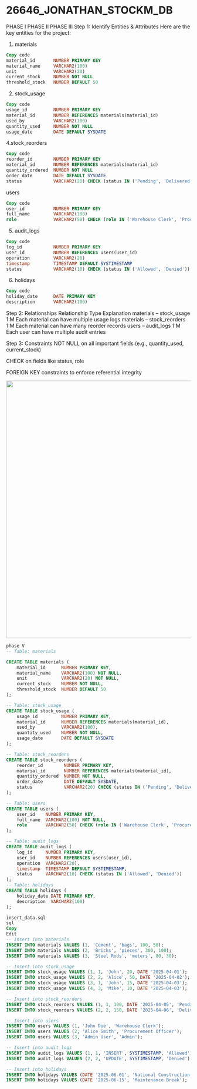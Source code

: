 # 26646_JONATHAN_STOCKM_DB
PHASE I
PHASE II
PHASE III
Step 1: Identify Entities & Attributes
Here are the key entities for the project:

1. materials
```sql
Copy code
material_id       NUMBER PRIMARY KEY  
material_name     VARCHAR2(100)  
unit              VARCHAR2(20)  
current_stock     NUMBER NOT NULL  
threshold_stock   NUMBER DEFAULT 50
```
2. stock_usage
```sql
Copy code
usage_id          NUMBER PRIMARY KEY  
material_id       NUMBER REFERENCES materials(material_id)  
used_by           VARCHAR2(100)  
quantity_used     NUMBER NOT NULL  
usage_date        DATE DEFAULT SYSDATE
```
4.stock_reorders
```sql
Copy code
reorder_id        NUMBER PRIMARY KEY  
material_id       NUMBER REFERENCES materials(material_id)  
quantity_ordered  NUMBER NOT NULL  
order_date        DATE DEFAULT SYSDATE  
status            VARCHAR2(20) CHECK (status IN ('Pending', 'Delivered', 'Cancelled'))
```
users
```sql
Copy code
user_id           NUMBER PRIMARY KEY  
full_name         VARCHAR2(100)  
role              VARCHAR2(50) CHECK (role IN ('Warehouse Clerk', 'Procurement Officer', 'Admin'))
```

5. audit_logs
```sql
Copy code
log_id            NUMBER PRIMARY KEY  
user_id           NUMBER REFERENCES users(user_id)  
operation         VARCHAR2(20)  
timestamp         TIMESTAMP DEFAULT SYSTIMESTAMP  
status            VARCHAR2(10) CHECK (status IN ('Allowed', 'Denied'))
```
6. holidays
```sql
Copy code
holiday_date      DATE PRIMARY KEY  
description       VARCHAR2(100)
```
Step 2: Relationships
Relationship	Type	Explanation
materials – stock_usage   	1:M	Each material can have multiple usage logs
materials – stock_reorders	1:M	Each material can have many reorder records
users – audit_logs        	1:M	Each user can have multiple audit entries

Step 3: Constraints
NOT NULL on all important fields (e.g., quantity_used, current_stock)

CHECK on fields like status, role

FOREIGN KEY constraints to enforce referential integrity

<img width="700" src=".pictures/Capture.JPG">

```sql
phase V
-- Table: materials

CREATE TABLE materials (
    material_id      NUMBER PRIMARY KEY,
    material_name    VARCHAR2(100) NOT NULL,
    unit             VARCHAR2(20) NOT NULL,
    current_stock    NUMBER NOT NULL,
    threshold_stock  NUMBER DEFAULT 50
);

-- Table: stock_usage
CREATE TABLE stock_usage (
    usage_id         NUMBER PRIMARY KEY,
    material_id      NUMBER REFERENCES materials(material_id),
    used_by          VARCHAR2(100),
    quantity_used    NUMBER NOT NULL,
    usage_date       DATE DEFAULT SYSDATE
);

-- Table: stock_reorders
CREATE TABLE stock_reorders (
    reorder_id        NUMBER PRIMARY KEY,
    material_id       NUMBER REFERENCES materials(material_id),
    quantity_ordered  NUMBER NOT NULL,
    order_date        DATE DEFAULT SYSDATE,
    status            VARCHAR2(20) CHECK (status IN ('Pending', 'Delivered', 'Cancelled'))
);

-- Table: users
CREATE TABLE users (
    user_id    NUMBER PRIMARY KEY,
    full_name  VARCHAR2(100) NOT NULL,
    role       VARCHAR2(50) CHECK (role IN ('Warehouse Clerk', 'Procurement Officer', 'Admin'))
);

-- Table: audit_logs
CREATE TABLE audit_logs (
    log_id     NUMBER PRIMARY KEY,
    user_id    NUMBER REFERENCES users(user_id),
    operation  VARCHAR2(20),
    timestamp  TIMESTAMP DEFAULT SYSTIMESTAMP,
    status     VARCHAR2(10) CHECK (status IN ('Allowed', 'Denied'))
);
-- Table: holidays
CREATE TABLE holidays (
    holiday_date DATE PRIMARY KEY,
    description  VARCHAR2(100)
);
```
```sql
insert_data.sql
sql
Copy
Edit
-- Insert into materials
INSERT INTO materials VALUES (1, 'Cement', 'bags', 100, 50);
INSERT INTO materials VALUES (2, 'Bricks', 'pieces', 300, 100);
INSERT INTO materials VALUES (3, 'Steel Rods', 'meters', 80, 30);

-- Insert into stock_usage
INSERT INTO stock_usage VALUES (1, 1, 'John', 20, DATE '2025-04-01');
INSERT INTO stock_usage VALUES (2, 2, 'Alice', 50, DATE '2025-04-02');
INSERT INTO stock_usage VALUES (3, 1, 'John', 15, DATE '2025-04-03');
INSERT INTO stock_usage VALUES (4, 3, 'Mike', 10, DATE '2025-04-03');

-- Insert into stock_reorders
INSERT INTO stock_reorders VALUES (1, 1, 100, DATE '2025-04-05', 'Pending');
INSERT INTO stock_reorders VALUES (2, 2, 150, DATE '2025-04-06', 'Delivered');

-- Insert into users
INSERT INTO users VALUES (1, 'John Doe', 'Warehouse Clerk');
INSERT INTO users VALUES (2, 'Alice Smith', 'Procurement Officer');
INSERT INTO users VALUES (3, 'Admin User', 'Admin');

-- Insert into audit_logs
INSERT INTO audit_logs VALUES (1, 1, 'INSERT', SYSTIMESTAMP, 'Allowed');
INSERT INTO audit_logs VALUES (2, 2, 'UPDATE', SYSTIMESTAMP, 'Denied');

-- Insert into holidays
INSERT INTO holidays VALUES (DATE '2025-06-01', 'National Construction Day');
INSERT INTO holidays VALUES (DATE '2025-06-15', 'Maintenance Break');
```

